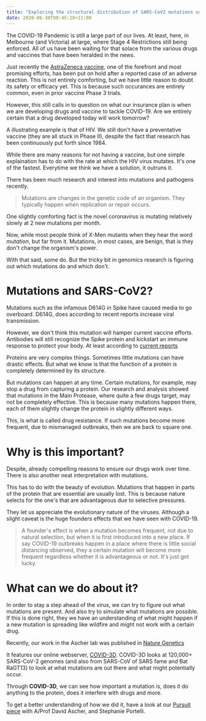 ```yaml
---
title: "Exploring the structural distribution of SARS-CoV2 mutations using COVID3D"
date: 2020-06-30T00:45:28+11:00
---
```


The COVID-19 Pandemic is still a large part of our lives. At least, here, in Melbourne (and Victoria) at large, where Stage 4 Restrictions still being enforced. All of us have been waiting for that solace from the various drugs and vaccines that have been heralded in the news. 

Just recently the [AstraZeneca vaccine](https://www.theage.com.au/business/companies/astrazeneca-puts-covid-19-vaccine-trial-on-hold-over-safety-concern-20200909-p55ts0.html), one of the forefront and most promising efforts, has been put on hold after a reported case of an adverse reaction. This is not entirely comforting, but we have little reason to doubt its safety or efficacy yet. This is because such occurances are entirely common, even in prior vaccine Phase 3 trials. 


However, this still calls in to question on what our insurance plan is when we are developing drugs and vaccine to tackle COVID-19. Are we entirely certain that a drug developed today will work tomorrow? 

A illustrating example is that of HIV. We still don't have a preventative vaccine (they are all stuck in Phase II), despite the fact that research has been continuously put forth since 1984.

While there are many reasons for not having a vaccine, but one simple explaination has to do with the rate at which the HIV virus mutates. It's one of the fastest. Everytime we think we have a solution, it outruns it. 

There has been much research and interest into mutations and pathogens recently.  

> Mutations are changes in the genetic code of an organism. They typically happen when replication or repair occurs. 

One slightly comforting fact is the novel coronavirus is mutating relatively slowly at 2 new mutations per month.


Now, while most people think of X-Men mutants when they hear the word *mutation*, but far from it. Mutations, in most cases, are benign, that is they don't change the organism's power. 

With that said, some do. But the tricky bit in genomics research is figuring out which mutations do and which don't.   

# Mutations and SARS-CoV2?

Mutations such as the infamous D614G in Spike have caused media to go overboard. D614G, does according to recent reports increase viral transmission. 

However, we don't think this mutation will hamper current vaccine efforts. Antibodies will still recognize the Spike protein and kickstart an immune response to protect your body. At least according to [current reports](https://www.csiro.au/en/News/News-releases/2020/Covid19-expert-commentary-D614G-mutation-of-SARS-CoV-2) 

Proteins are very complex things. Sometimes little mutations can have drastic effects. But what we know is that the function of a protein is completely determined by its structure. 

But mutations can happen at any time. Certain mutations, for example, may stop a drug from capturing a protein. Our research and analysis showed that mutations in the Main Protease, where quite a few drugs target, may not be completely effective. This is because many mutations happen there, each of them slightly change the protein in slightly different ways. 

This, is what is called drug resistance. If such mutations become more frequent, due to mismanaged outbreaks, then we are back to square one. 



# Why is this important? 

Despite, already compelling reasons to ensure our drugs work over time. There is also another neat interpretation with mutations. 

This has to do with the beauty of evolution. Mutations that happen in parts of the protein that are essential are usually lost. This is because nature selects for the one's that are advantageous due to selective pressures. 

They let us appreciate the evolutionary nature of the viruses. Although a slight caveat is the huge founders effects that we have seen with COVID-19. 

> A founder's effect is when a mutation becomes frequent, not due to natural selection, but when it is first introduced into a new place. If say COVID-19 outbreaks happen in a place where there is little social distancing observed, they a certain mutation will become more frequent regardless whether it is advantageous or not. It's just got lucky. 


# What can we do about it? 

In order to stay a step ahead of the virus, we can try to figure out what mutations are present. And also try to simulate what mutations are possible. If this is done right, they we have an understanding of what might happen if a new mutation is spreading like wildfire and might not work with a certain drug. 

Recently, our work in the Ascher lab was published in [Nature Genetics](https://www.nature.com/articles/s41588-020-0693-3/)

It features our online webserver, [COVID-3D](http://biosig.unimelb.edu.au/covid3d/). COVID-3D looks at 120,000+ SARS-CoV-2 genomes (and also from SARS-CoV of SARS fame and Bat RaGT13) to look at what mutations are out there and what might potentially occur.

Through **COVID-3D**, we can see how important a mutation is, does it do anything to the protein, does it interfere with drugs and more. 

To get a better understanding of how we did it, have a look at our [Pursuit piece](https://pursuit.unimelb.edu.au/articles/locked-and-loaded-using-genomic-sequencing-to-target-covid-19-s-weak-spots) with A/Prof David Ascher, and Stephanie Portelli. 




